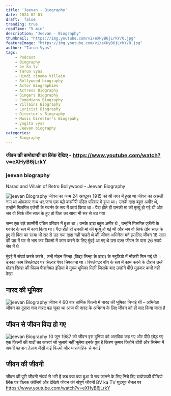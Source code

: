 ```yaml
---
title: 'Jeevan - Biography'
date: 2024-02-01
draft:  false   
tranding: true  
readTime: "5 min"
description: "Jeevan - Biography"
thumbnail: "https://img.youtube.com/vi/eXHyB6jLrkY/0.jpg"
featureImage: "https://img.youtube.com/vi/eXHyB6jLrkY/0.jpg"
author: "Tarun Vyas"
tags:
    - Podcast
    - Biography
    - bv ka tv
    - Tarun vyas
    - Hindi cinema Villain 
    - Bollywood biography
    - Actor Biographies
    - Actress Biography 
    - Singers Biography
    - Comedians Biography
    - Villains Biography
    - Lyricist Biography
    - Director's Biography
    - Music Director's Biogrpahy
    - yogita vyas 
    - Jeevan biography
categories:     
    - Biography
---
```


### जीवन की बायोग्राफी का लिंक देखिए - https://www.youtube.com/watch?v=eXHyB6jLrkY

### jeevan biography

Narad and Villain of Retro Bollywood – Jeevan Biography

![jeevan Biography](/posts/jeevan-biography/poster2.jpg)
जीवन का जन्म 24 अक्टूबर 1915 को श्री नगर में हुआ था
जीवन का असली नाम था ओमकार नाथ धर.जन्म एक बड़े कश्मीरी पंडित परिवार में हुआ
था। उनके दादा बहुत अमीर थे, उन्होंने गिलगित एजेंसी के गवर्नर के रूप में कार्य किया
था। पैदा होते ही उनकी मां की मृत्यु हो गई थी और जब वो सिर्फ तीन साल के हुए तो पिता
का साया भी सर से उठ गया 

जन्म एक बड़े कश्मीरी पंडित परिवार में हुआ था। उनके दादा बहुत अमीर थे , उन्होंने गिलगित एजेंसी के गवर्नर के रूप में कार्य किया था।
पैदा होते ही उनकी मां की मृत्यु हो गई थी और जब वो सिर्फ तीन साल के हुए तो पिता का साया भी सर से उठ गया
दादा नहीं चाहते थे की जीवन अभिनेता बने इसलिए जीवन 18 साल की उम्र में घर से भाग कर फिल्मो में काम करने के लिए मुंबई आ गए थे
उस वक़्त जीवन के पास 26 रुपये जेब में थे

मुंबई में संघर्ष करते करते , उन्हें मोहन सिन्हा (विद्या सिन्हा के दादा) के स्टूडियो में नौकरी मिल गई थी । उनका काम रिफ्लेक्टर पर सिल्वर पेपर चिपकाना था। रिफ्लेक्टर बॉय के रूप में काम करने के दौरान उन्हें मोहन सिन्हा की फिल्म फैशनेबल इंडिया में मुख्य भूमिका मिली जिसके बाद उन्होंने पीछे मुड़कर कभी नहीं देखा

## नारद की भूमिका 
![jeevan Biography](/posts/jeevan-biography/poster1.jpg)
जीवन ने 60 बार धार्मिक फिल्मो में नारद की भूमिका निभाई थी – अभिनेता जीवन का दूसरा नाम नारद पड़ चूका था
आज भी नारद के अभिनय के लिए जीवन को ही याद किया जाता है 

## जीवन से जीवन विदा हो गए 
![jeevan Biography](/posts/jeevan-biography/poster3.jpg)
10 जून 1987 को जीवन इस दुनिया को अलविदा कह गए और पीछे छोड़ गए एक फिल्मों की यादों का कारवां जो भुलाये नहीं भूलेगा 
इनके पुत्र है किरण कुमार जिहोने टीवी और सिनेमा में अपनी पहचान तेज़ाब जैसी कई फिल्मो और धारावाहिक से बनाई

## जीवन की जीवनी 
जीवन की पूरी जीवनी संघर्ष से भरी है कब क्या क्या हुआ ये सब जानने के लिए निचे दिए बायोग्राफी वीडियो लिंक पर क्लिक कीजिये और देखिये जीवन की संपूर्ण जीवनी BV ka TV यूट्यूब चैनल पर 
https://www.youtube.com/watch?v=eXHyB6jLrkY

